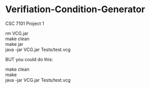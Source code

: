 # Verifiation-Condition-Generator
CSC 7101 Project 1

rm VCG.jar                                   
make clean                                   
make jar                                     
java -jar VCG.jar Tests/test.vcg             
                                             
BUT you could do this:                       
                                             
make clean                                   
make                                         
java -jar VCG.jar Tests/test.vcg  
